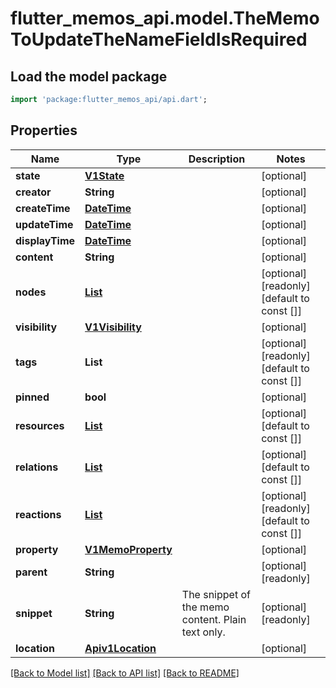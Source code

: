 # flutter_memos_api.model.TheMemoToUpdateTheNameFieldIsRequired

## Load the model package
```dart
import 'package:flutter_memos_api/api.dart';
```

## Properties
Name | Type | Description | Notes
------------ | ------------- | ------------- | -------------
**state** | [**V1State**](V1State.md) |  | [optional] 
**creator** | **String** |  | [optional] 
**createTime** | [**DateTime**](DateTime.md) |  | [optional] 
**updateTime** | [**DateTime**](DateTime.md) |  | [optional] 
**displayTime** | [**DateTime**](DateTime.md) |  | [optional] 
**content** | **String** |  | [optional] 
**nodes** | [**List<V1Node>**](V1Node.md) |  | [optional] [readonly] [default to const []]
**visibility** | [**V1Visibility**](V1Visibility.md) |  | [optional] 
**tags** | **List<String>** |  | [optional] [readonly] [default to const []]
**pinned** | **bool** |  | [optional] 
**resources** | [**List<V1Resource>**](V1Resource.md) |  | [optional] [default to const []]
**relations** | [**List<V1MemoRelation>**](V1MemoRelation.md) |  | [optional] [default to const []]
**reactions** | [**List<V1Reaction>**](V1Reaction.md) |  | [optional] [readonly] [default to const []]
**property** | [**V1MemoProperty**](V1MemoProperty.md) |  | [optional] 
**parent** | **String** |  | [optional] [readonly] 
**snippet** | **String** | The snippet of the memo content. Plain text only. | [optional] [readonly] 
**location** | [**Apiv1Location**](Apiv1Location.md) |  | [optional] 

[[Back to Model list]](../README.md#documentation-for-models) [[Back to API list]](../README.md#documentation-for-api-endpoints) [[Back to README]](../README.md)


